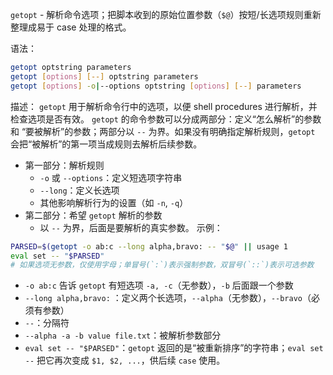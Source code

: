 `getopt` - 解析命令选项；把脚本收到的原始位置参数（`$@`）按短/长选项规则重新整理成易于 case 处理的格式。

语法：
```bash
getopt optstring parameters
getopt [options] [--] optstring parameters
getopt [options] -o|--options optstring [options] [--] parameters
```

描述：
`getopt` 用于解析命令行中的选项，以便 shell procedures 进行解析，并检查选项是否有效。
`getopt` 的命令参数可以分成两部分：定义“怎么解析”的参数和 “要被解析”的参数；两部分以 `--` 为界。如果没有明确指定解析规则，`getopt` 会把“被解析”的第一项当成规则去解析后续参数。
- 第一部分：解析规则
	- `-o` 或 `--options`：定义短选项字符串
	- `--long`：定义长选项
	- 其他影响解析行为的设置（如 `-n`, `-q`）
- 第二部分：希望 `getopt` 解析的参数
	- 以 `--` 为界，后面是要解析的真实参数。
示例：
```bash
PARSED=$(getopt -o ab:c --long alpha,bravo: -- "$@" || usage 1
eval set -- "$PARSED"
# 如果选项无参数，仅使用字母；单冒号(`:`)表示强制参数，双冒号(`::`)表示可选参数
```
- `-o ab:c` 告诉 `getopt` 有短选项 `-a, -c`（无参数），`-b` 后面跟一个参数
- `--long alpha,bravo:` ：定义两个长选项，`--alpha`（无参数），`--bravo`（必须有参数）
- `--`：分隔符
- `--alpha -a -b value file.txt`：被解析参数部分
- `eval set -- "$PARSED"`：`getopt` 返回的是“被重新排序”的字符串；`eval set --` 把它再次变成 `$1, $2, ...`，供后续 `case` 使用。